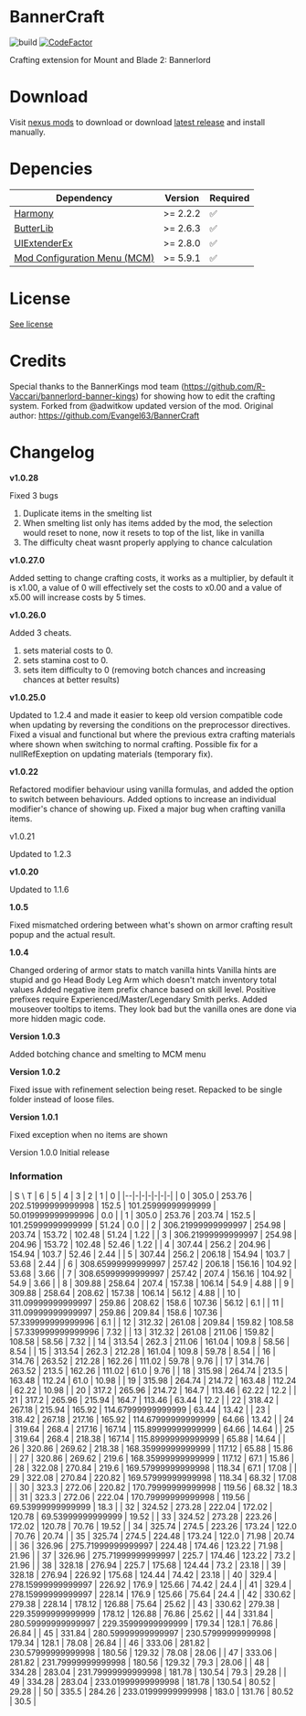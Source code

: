 # BannerCraft

![build](https://github.com/6135/Bannerlord.BannerCraft/actions/workflows/build.yml/badge.svg?event=push)
[![CodeFactor](https://www.codefactor.io/repository/github/6135/bannerlord.bannercraft/badge)](https://www.codefactor.io/repository/github/6135/bannerlord.bannercraft)

Crafting extension for Mount and Blade 2: Bannerlord

# Download

Visit [nexus mods](https://www.nexusmods.com/mountandblade2bannerlord/mods/5932) to download or download [latest release](https://github.com/6135/Bannerlord.BannerCraft/releases/latest) and install manually. 

# Depencies 


| Dependency                   | Version  | Required |
|------------------------------|----------|----------|
| [Harmony](https://www.nexusmods.com/mountandblade2bannerlord/mods/2006)                      | >= 2.2.2 | ✅        |
| [ButterLib](https://www.nexusmods.com/mountandblade2bannerlord/mods/2018)                    | >= 2.6.3 | ✅        |
| [UIExtenderEx](https://www.nexusmods.com/mountandblade2bannerlord/mods/2102)                 | >= 2.8.0 | ✅        |
| [Mod Configuration Menu (MCM)](https://www.nexusmods.com/mountandblade2bannerlord/mods/612) | >= 5.9.1 | ✅        |


# License

[See license](https://github.com/6135/Bannerlord.BannerCraft/blob/master/LICENSE)

# Credits
Special thanks to the BannerKings mod team (https://github.com/R-Vaccari/bannerlord-banner-kings) for showing how to edit the crafting system.
Forked from @adwitkow updated version of the mod.
Original author: https://github.com/Evangel63/BannerCraft

# Changelog

**v1.0.28**

Fixed 3 bugs

1) Duplicate items in the smelting list
2) When smelting list only has items added by the mod, the selection would reset to none, now it resets to top of the list, like in vanilla
3) The difficulty cheat wasnt properly applying to chance calculation

**v1.0.27.0**

Added setting to change crafting costs, it works as a multiplier, by default it is x1.00, a value of 0 will effectively set the costs to x0.00 and a value of x5.00 will increase costs by 5 times.

**v1.0.26.0**

Added 3 cheats. 

1) sets material costs to 0. 
2) sets stamina cost to 0.
3) sets item difficulty to 0 (removing botch chances and increasing chances at better results)

**v1.0.25.0**

Updated to 1.2.4 and made it easier to keep old version compatible code when updating by reversing the conditions on the preprocessor directives. Fixed a visual and functional but where the previous extra crafting materials where shown when switching to normal crafting. Possible fix for a nullRefExeption on updating materials (temporary fix).

**v1.0.22**

Refactored modifier behaviour using vanilla formulas, and added the option to switch between behaviours. Added options to increase an individual modifier's chance of showing up. Fixed a major bug when crafting vanilla items.

v1.0.21

Updated to 1.2.3

**v1.0.20**

Updated to 1.1.6

**1.0.5**

Fixed mismatched ordering between what's shown on armor crafting result popup and the actual result.

**1.0.4**

Changed ordering of armor stats to match vanilla hints
Vanilla hints are stupid and go Head Body Leg Arm which doesn't match inventory total values
Added negative item prefix chance based on skill level. Positive prefixes require Experienced/Master/Legendary Smith perks.
Added mouseover tooltips to items. They look bad but the vanilla ones are done via more hidden magic code.

**Version 1.0.3**

Added botching chance and smelting to MCM menu

**Version 1.0.2**

Fixed issue with refinement selection being reset. Repacked to be single folder instead of loose files.

**Version 1.0.1**

Fixed exception when no items are shown

Version 1.0.0
Initial release

### Information

| S \ T | 6 | 5 | 4 | 3 | 2 | 1 | 0 |
|--|-|-|-|-|-|-|
| 0 | 305.0 | 253.76 | 202.51999999999998 | 152.5 | 101.25999999999999 | 50.019999999999996 | 0.0 |
| 1 | 305.0 | 253.76 | 203.74 | 152.5 | 101.25999999999999 | 51.24 | 0.0 |
| 2 | 306.21999999999997 | 254.98 | 203.74 | 153.72 | 102.48 | 51.24 | 1.22 |
| 3 | 306.21999999999997 | 254.98 | 204.96 | 153.72 | 102.48 | 52.46 | 1.22 |
| 4 | 307.44 | 256.2 | 204.96 | 154.94 | 103.7 | 52.46 | 2.44 |
| 5 | 307.44 | 256.2 | 206.18 | 154.94 | 103.7 | 53.68 | 2.44 |
| 6 | 308.65999999999997 | 257.42 | 206.18 | 156.16 | 104.92 | 53.68 | 3.66 |
| 7 | 308.65999999999997 | 257.42 | 207.4 | 156.16 | 104.92 | 54.9 | 3.66 |
| 8 | 309.88 | 258.64 | 207.4 | 157.38 | 106.14 | 54.9 | 4.88 |
| 9 | 309.88 | 258.64 | 208.62 | 157.38 | 106.14 | 56.12 | 4.88 |
| 10 | 311.09999999999997 | 259.86 | 208.62 | 158.6 | 107.36 | 56.12 | 6.1 |
| 11 | 311.09999999999997 | 259.86 | 209.84 | 158.6 | 107.36 | 57.339999999999996 | 6.1 |
| 12 | 312.32 | 261.08 | 209.84 | 159.82 | 108.58 | 57.339999999999996 | 7.32 |
| 13 | 312.32 | 261.08 | 211.06 | 159.82 | 108.58 | 58.56 | 7.32 |
| 14 | 313.54 | 262.3 | 211.06 | 161.04 | 109.8 | 58.56 | 8.54 |
| 15 | 313.54 | 262.3 | 212.28 | 161.04 | 109.8 | 59.78 | 8.54 |
| 16 | 314.76 | 263.52 | 212.28 | 162.26 | 111.02 | 59.78 | 9.76 |
| 17 | 314.76 | 263.52 | 213.5 | 162.26 | 111.02 | 61.0 | 9.76 |
| 18 | 315.98 | 264.74 | 213.5 | 163.48 | 112.24 | 61.0 | 10.98 |
| 19 | 315.98 | 264.74 | 214.72 | 163.48 | 112.24 | 62.22 | 10.98 |
| 20 | 317.2 | 265.96 | 214.72 | 164.7 | 113.46 | 62.22 | 12.2 |
| 21 | 317.2 | 265.96 | 215.94 | 164.7 | 113.46 | 63.44 | 12.2 |
| 22 | 318.42 | 267.18 | 215.94 | 165.92 | 114.67999999999999 | 63.44 | 13.42 |
| 23 | 318.42 | 267.18 | 217.16 | 165.92 | 114.67999999999999 | 64.66 | 13.42 |
| 24 | 319.64 | 268.4 | 217.16 | 167.14 | 115.89999999999999 | 64.66 | 14.64 |
| 25 | 319.64 | 268.4 | 218.38 | 167.14 | 115.89999999999999 | 65.88 | 14.64 |
| 26 | 320.86 | 269.62 | 218.38 | 168.35999999999999 | 117.12 | 65.88 | 15.86 |
| 27 | 320.86 | 269.62 | 219.6 | 168.35999999999999 | 117.12 | 67.1 | 15.86 |
| 28 | 322.08 | 270.84 | 219.6 | 169.57999999999998 | 118.34 | 67.1 | 17.08 |
| 29 | 322.08 | 270.84 | 220.82 | 169.57999999999998 | 118.34 | 68.32 | 17.08 |
| 30 | 323.3 | 272.06 | 220.82 | 170.79999999999998 | 119.56 | 68.32 | 18.3 |
| 31 | 323.3 | 272.06 | 222.04 | 170.79999999999998 | 119.56 | 69.53999999999999 | 18.3 |
| 32 | 324.52 | 273.28 | 222.04 | 172.02 | 120.78 | 69.53999999999999 | 19.52 |
| 33 | 324.52 | 273.28 | 223.26 | 172.02 | 120.78 | 70.76 | 19.52 |
| 34 | 325.74 | 274.5 | 223.26 | 173.24 | 122.0 | 70.76 | 20.74 |
| 35 | 325.74 | 274.5 | 224.48 | 173.24 | 122.0 | 71.98 | 20.74 |
| 36 | 326.96 | 275.71999999999997 | 224.48 | 174.46 | 123.22 | 71.98 | 21.96 |
| 37 | 326.96 | 275.71999999999997 | 225.7 | 174.46 | 123.22 | 73.2 | 21.96 |
| 38 | 328.18 | 276.94 | 225.7 | 175.68 | 124.44 | 73.2 | 23.18 |
| 39 | 328.18 | 276.94 | 226.92 | 175.68 | 124.44 | 74.42 | 23.18 |
| 40 | 329.4 | 278.15999999999997 | 226.92 | 176.9 | 125.66 | 74.42 | 24.4 |
| 41 | 329.4 | 278.15999999999997 | 228.14 | 176.9 | 125.66 | 75.64 | 24.4 |
| 42 | 330.62 | 279.38 | 228.14 | 178.12 | 126.88 | 75.64 | 25.62 |
| 43 | 330.62 | 279.38 | 229.35999999999999 | 178.12 | 126.88 | 76.86 | 25.62 |
| 44 | 331.84 | 280.59999999999997 | 229.35999999999999 | 179.34 | 128.1 | 76.86 | 26.84 |
| 45 | 331.84 | 280.59999999999997 | 230.57999999999998 | 179.34 | 128.1 | 78.08 | 26.84 |
| 46 | 333.06 | 281.82 | 230.57999999999998 | 180.56 | 129.32 | 78.08 | 28.06 |
| 47 | 333.06 | 281.82 | 231.79999999999998 | 180.56 | 129.32 | 79.3 | 28.06 |
| 48 | 334.28 | 283.04 | 231.79999999999998 | 181.78 | 130.54 | 79.3 | 29.28 |
| 49 | 334.28 | 283.04 | 233.01999999999998 | 181.78 | 130.54 | 80.52 | 29.28 |
| 50 | 335.5 | 284.26 | 233.01999999999998 | 183.0 | 131.76 | 80.52 | 30.5 |
